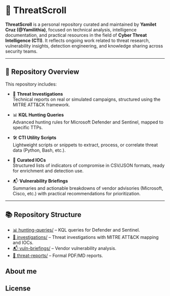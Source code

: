 # 🧠 ThreatScroll

**ThreatScroll** is a personal repository curated and maintained by **Yamilet Cruz (@Yamilithia)**, focused on technical analysis, intelligence documentation, and practical resources in the field of **Cyber Threat Intelligence (CTI)**. It reflects ongoing work related to threat research, vulnerability insights, detection engineering, and knowledge sharing across security teams.

---

## 📁 Repository Overview

This repository includes:

- 📌 **Threat Investigations**  
  Technical reports on real or simulated campaigns, structured using the MITRE ATT&CK framework.

- 📊 **KQL Hunting Queries**  
  Advanced hunting rules for Microsoft Defender and Sentinel, mapped to specific TTPs.

- 🛠️ **CTI Utility Scripts**  
  Lightweight scripts or snippets to extract, process, or correlate threat data (Python, Bash, etc.).
  
- 🧪 **Curated IOCs**  
  Structured lists of indicators of compromise in CSV/JSON formats, ready for enrichment and detection use.

- 📬 **Vulnerability Briefings**  
  Summaries and actionable breakdowns of vendor advisories (Microsoft, Cisco, etc.) with practical recommendations for prioritization.

---

## 📚 Repository Structure

- [📊 hunting-queries/](#hunting-queries) – KQL queries for Defender and Sentinel.
- [🧪 investigations/](#investigations) – Threat investigations with MITRE ATT&CK mapping and IOCs.
- [📬 vuln-briefings/](#vuln-briefings) – Vendor vulnerability analysis.
- [📄 threat-reports/](#threat-reports) – Formal PDF/MD reports.

## About me

## License
